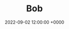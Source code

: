 ---
layout: post
title: "Bob"
img: bob/Bob%20v1_Cover.png
date: 2022-09-02 12:00:00 +0000
description: Description
tag: [Comic]
comic:
    - bob/Bob%20v1_Panel%201.png
    - bob/Bob%20v1_Panel%202.png
    - bob/Bob%20v1_Panel%203.png
    - bob/Bob%20v1_Panel%204.png
    - bob/Bob%20v1_Panel%205.png
    - bob/Bob%20v1_Panel%206.png
---